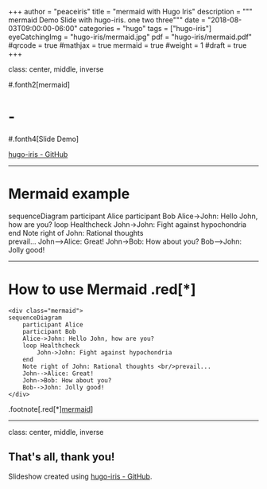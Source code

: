 +++
author = "peaceiris"
title = "mermaid with Hugo Iris"
description = """
mermaid Demo Slide with hugo-iris.
one
two
three"""
date = "2018-08-03T09:00:00-06:00"
categories = "hugo"
tags = ["hugo-iris"]
eyeCatchingImg = "hugo-iris/mermaid.jpg"
pdf = "hugo-iris/mermaid.pdf"
#qrcode = true
#mathjax = true
mermaid = true
#weight = 1
#draft = true
+++

class: center, middle, inverse

#.fonth2[mermaid]
# -
#.fonth4[Slide Demo]

[hugo-iris - GitHub](https://github.com/peaceiris/hugo-iris)

---

# Mermaid example

<div class="mermaid">
sequenceDiagram
    participant Alice
    participant Bob
    Alice->John: Hello John, how are you?
    loop Healthcheck
        John->John: Fight against hypochondria
    end
    Note right of John: Rational thoughts <br/>prevail...
    John-->Alice: Great!
    John->Bob: How about you?
    Bob-->John: Jolly good!
</div>

---

# How to use Mermaid .red[*]

```
<div class="mermaid">
sequenceDiagram
    participant Alice
    participant Bob
    Alice->John: Hello John, how are you?
    loop Healthcheck
        John->John: Fight against hypochondria
    end
    Note right of John: Rational thoughts <br/>prevail...
    John-->Alice: Great!
    John->Bob: How about you?
    Bob-->John: Jolly good!
</div>
```

.footnote[.red[*][mermaid](https://mermaidjs.github.io/)]

---

class: center, middle, inverse

## That's all, thank you!

Slideshow created using [hugo-iris - GitHub](https://github.com/peaceiris/hugo-iris).
